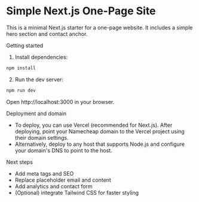 # Simple Next.js One-Page Site

This is a minimal Next.js starter for a one-page website. It includes a simple hero section and contact anchor.

Getting started

1. Install dependencies:

```bash
npm install
```

2. Run the dev server:

```bash
npm run dev
```

Open http://localhost:3000 in your browser.

Deployment and domain

- To deploy, you can use Vercel (recommended for Next.js). After deploying, point your Namecheap domain to the Vercel project using their domain settings.
- Alternatively, deploy to any host that supports Node.js and configure your domain's DNS to point to the host.

Next steps

- Add meta tags and SEO
- Replace placeholder email and content
- Add analytics and contact form
- (Optional) integrate Tailwind CSS for faster styling

